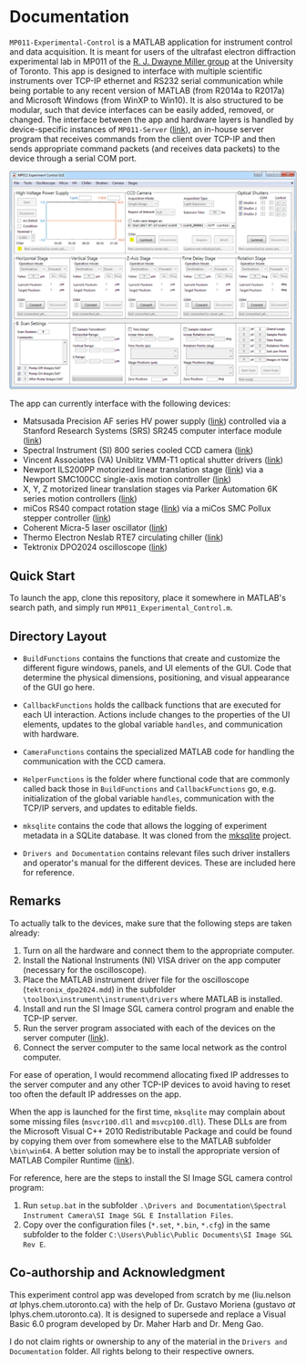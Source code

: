 # Documentation

`MP011-Experimental-Control` is a MATLAB application for instrument control and data acquisition. It is meant for users of the ultrafast electron diffraction experimental lab in MP011 of the [R. J. Dwayne Miller group](http://lphys.chem.utoronto.ca/) at the University of Toronto. This app is designed to interface with multiple scientific instruments over TCP-IP ethernet and RS232 serial communication while being portable to any recent version of MATLAB (from R2014a to R2017a) and Microsoft Windows (from WinXP to Win10). It is also structured to be modular, such that device interfaces can be easily added, removed, or changed. The interface between the app and hardware layers is handled by device-specific instances of `MP011-Server` ([link](https://github.com/liunelson/MP011-Server)), an in-house server program that receives commands from the client over TCP-IP and then sends appropriate command packets (and receives data packets) to the device through a serial COM port.

![Screenshot of MP011-Experiment-Control app.](MP011-app.png)

The app can currently interface with the following devices:
- Matsusada Precision AF series HV power supply ([link](https://www.matsusada.com/product/psel/hvps1/rack/000042/)) controlled via a Stanford Research Systems (SRS) SR245 computer interface module ([link](http://www.thinksrs.com/products/SR245.htm))
- Spectral Instrument (SI) 800 series cooled CCD camera ([link](http://www.specinst.com/Brochures%20Rev%20B/800S-camera-broch_revB.pdf))
- Vincent Associates (VA) Uniblitz VMM-T1 optical shutter drivers ([link](https://www.uniblitz.com/product-category/shutter-drivers/))
- Newport ILS200PP motorized linear translation stage ([link](https://www.newport.com/p/ILS200PP)) via a Newport SMC100CC single-axis motion controller ([link](https://www.newport.com/p/SMC100PP))
- X, Y, Z motorized linear translation stages via Parker Automation 6K series motion controllers ([link](http://www.parkermotion.com/products/Controllers__1745__30_32_80_567_29.html))
- miCos RS40 compact rotation stage ([link](https://www.physikinstrumente.com/en/products/rotation-stages/stages-with-worm-gear-drives/rs-40-compact-rotation-stage-1204000/)) via a miCos SMC Pollux stepper controller ([link](http://www.micosusa.com/product/prodDetail.cfm_firstlevel=2&sublevel=45&prodid=167.htm))
- Coherent Micra-5 laser oscillator ([link](https://www.coherent.com/lasers/main/ultrafast-laser-oscillators-and-amplifiers/ultrafast-oscillators/))
- Thermo Electron Neslab RTE7 circulating chiller ([link](https://www.nist.gov/laboratories/tools-instruments/thermo-scientific-neslab-rte-7-circulating-bath))
- Tektronix DPO2024 oscilloscope ([link](http://www.tek.com/oscilloscope/mso2000-dpo2000))

## Quick Start

To launch the app, clone this repository, place it somewhere in MATLAB's search path, and simply run `MP011_Experimental_Control.m`.

## Directory Layout

- `BuildFunctions` contains the functions that create and customize the different figure windows, panels, and UI elements of the GUI. Code that determine the physical dimensions, positioning, and visual appearance of the GUI go here.

- `CallbackFunctions` holds the callback functions that are executed for each UI interaction. Actions include changes to the properties of the UI elements, updates to the global variable `handles`, and communication with hardware.

- `CameraFunctions` contains the specialized MATLAB code for handling the communication with the CCD camera. 

- `HelperFunctions` is the folder where functional code that are commonly called back those in `BuildFunctions` and `CallbackFunctions` go, e.g. initialization of the global variable `handles`, communication with the TCP/IP servers, and updates to editable fields.

- `mksqlite` contains the code that allows the logging of experiment metadata in a SQLite database. It was cloned from the [mksqlite](https://github.com/AndreasMartin72/mksqlite) project.

- `Drivers and Documentation` contains relevant files such driver installers and operator's manual for the different devices. These are included here for reference.

## Remarks

To actually talk to the devices, make sure that the following steps are taken already:
1. Turn on all the hardware and connect them to the appropriate computer.
2. Install the National Instruments (NI) VISA driver on the app computer (necessary for the oscilloscope).
3. Place the MATLAB instrument driver file for the oscilloscope (`tektronix_dpo2024.mdd`) in the subfolder `\toolbox\instrument\instrument\drivers` where MATLAB is installed.
4. Install and run the SI Image SGL camera control program and enable the TCP-IP server.
5. Run the server program associated with each of the devices on the server computer ([link](https://github.com/liunelson/MP011-Server)).
6. Connect the server computer to the same local network as the control computer.

For ease of operation, I would recommend allocating fixed IP addresses to the server computer and any other TCP-IP devices to avoid having to reset too often the default IP addresses on the app. 

When the app is launched for the first time, `mksqlite` may complain about some missing files (`msvcr100.dll` and `msvcp100.dll`). These DLLs are from the Microsoft Visual C++ 2010 Redistributable Package and could be found by copying them over from somewhere else to the MATLAB subfolder `\bin\win64`. A better solution may be to install the appropriate version of MATLAB Compiler Runtime ([link](https://www.mathworks.com/products/compiler/mcr.html)).

For reference, here are the steps to install the SI Image SGL camera control program:
1. Run `setup.bat` in the subfolder `.\Drivers and Documentation\Spectral Instrument Camera\SI Image SGL E Installation Files`.
2. Copy over the configuration files (`*.set`, `*.bin`, `*.cfg`) in the same subfolder to the folder `C:\Users\Public\Public Documents\SI Image SGL Rev E`.

## Co-authorship and Acknowledgment

This experiment control app was developed from scratch by me (liu.nelson _at_ lphys.chem.utoronto.ca) with the help of Dr. Gustavo Moriena (gustavo _at_ lphys.chem.utoronto.ca). It is designed to supersede and replace a Visual Basic 6.0 program developed by Dr. Maher Harb and Dr. Meng Gao. 

I do not claim rights or ownership to any of the material in the `Drivers and Documentation` folder. All rights belong to their respective owners.   
